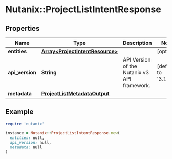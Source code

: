 # Nutanix::ProjectListIntentResponse

## Properties

| Name | Type | Description | Notes |
| ---- | ---- | ----------- | ----- |
| **entities** | [**Array&lt;ProjectIntentResource&gt;**](ProjectIntentResource.md) |  | [optional] |
| **api_version** | **String** | API Version of the Nutanix v3 API framework. | [default to &#39;3.1.0&#39;] |
| **metadata** | [**ProjectListMetadataOutput**](ProjectListMetadataOutput.md) |  |  |

## Example

```ruby
require 'nutanix'

instance = Nutanix::ProjectListIntentResponse.new(
  entities: null,
  api_version: null,
  metadata: null
)
```

